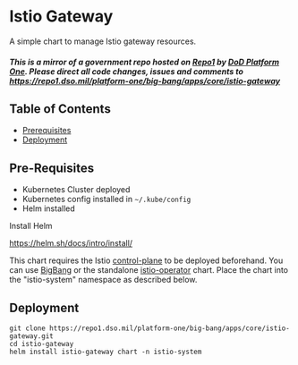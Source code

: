 # Istio Gateway

A simple chart to manage Istio gateway resources.

#### _This is a mirror of a government repo hosted on [Repo1](https://repo1.dso.mil/) by [DoD Platform One](http://p1.dso.mil/).  Please direct all code changes, issues and comments to https://repo1.dso.mil/platform-one/big-bang/apps/core/istio-gateway_

## Table of Contents

- [Prerequisites](#pre-requisites)
- [Deployment](#deploy-istio-gateway)

## Pre-Requisites

- Kubernetes Cluster deployed
- Kubernetes config installed in `~/.kube/config`
- Helm installed

Install Helm

https://helm.sh/docs/intro/install/

This chart requires the Istio [control-plane](https://repo1.dso.mil/platform-one/big-bang/apps/core/istio-controlplane/-/tree/main)
to be deployed beforehand.  You can use [BigBang]() or the standalone [istio-operator](https://repo1.dso.mil/platform-one/big-bang/apps/core/istio-operator) chart.
Place the chart into the "istio-system" namespace as described below.

## Deployment

```shell
git clone https://repo1.dso.mil/platform-one/big-bang/apps/core/istio-gateway.git
cd istio-gateway
helm install istio-gateway chart -n istio-system
```
